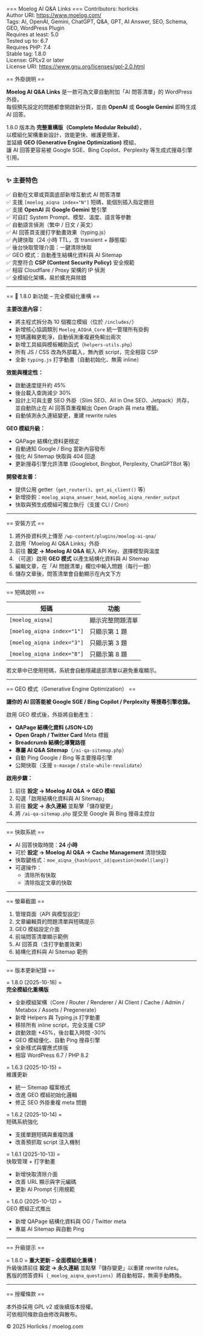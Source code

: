 === Moelog AI Q&A Links ===
Contributors: horlicks  
Author URI: https://www.moelog.com/  
Tags: AI, OpenAI, Gemini, ChatGPT, Q&A, GPT, AI Answer, SEO, Schema, GEO, WordPress Plugin  
Requires at least: 5.0  
Tested up to: 6.7  
Requires PHP: 7.4  
Stable tag: 1.8.0  
License: GPLv2 or later  
License URI: https://www.gnu.org/licenses/gpl-2.0.html  

== 外掛說明 ==

**Moelog AI Q&A Links** 是一款可為文章自動附加「AI 問答清單」的 WordPress 外掛。  
每個預先設定的問題都會開啟新分頁，並由 **OpenAI** 或 **Google Gemini** 即時生成 AI 回答。  

1.8.0 版本為 **完整重構版（Complete Modular Rebuild）**，  
以模組化架構重新設計，效能更快、維護更簡潔，  
並延續 **GEO (Generative Engine Optimization)** 模組，  
讓 AI 回答更容易被 Google SGE、Bing Copilot、Perplexity 等生成式搜尋引擎引用。

---

### ✨ 主要特色

✅ 自動在文章或頁面底部新增互動式 AI 問答清單  
✅ 支援 `[moelog_aiqna index="N"]` 短碼，能個別插入指定題目  
✅ 支援 **OpenAI** 與 **Google Gemini** 雙引擎  
✅ 可自訂 System Prompt、模型、溫度、語言等參數  
✅ 自動語言偵測（繁中 / 日文 / 英文）  
✅ AI 回答頁支援打字動畫效果（typing.js）  
✅ 內建快取（24 小時 TTL，含 transient + 靜態檔）  
✅ 後台快取管理介面：一鍵清除快取  
✅ GEO 模式：自動產生結構化資料與 AI Sitemap  
✅ 完整符合 **CSP (Content Security Policy)** 安全規範  
✅ 相容 Cloudflare / Proxy 架構的 IP 偵測  
✅ 全模組化架構，易於擴充與除錯  

---

== 🚀 1.8.0 新功能 – 完全模組化重構 ==

**主要改進內容：**
- 將主程式拆分為 10 個獨立模組（位於 `/includes/`）  
- 新增核心協調類別 `Moelog_AIQnA_Core` 統一管理所有掛鉤  
- 短碼邏輯更乾淨，自動偵測重複避免輸出兩次  
- 新增工具組與模板輔助函式（`helpers-utils.php`）  
- 所有 JS / CSS 改為外部載入，無內嵌 script，完全相容 CSP  
- 全新 `typing.js` 打字動畫（自動初始化、無需 inline）  

**效能與穩定性：**
- 啟動速度提升約 45%  
- 後台載入查詢減少 30%  
- 設計上可與主要 SEO 外掛（Slim SEO、All in One SEO、Jetpack）共存，
  並自動防止在 AI 回答頁重複輸出 Open Graph 與 meta 標籤。 
- 自動偵測永久連結變更，重建 rewrite rules  

**GEO 模組升級：**
- QAPage 結構化資料更穩定  
- 自動通知 Google / Bing 當新內容發布  
- 強化 AI Sitemap 快取與 404 回退  
- 更新搜尋引擎允許清單 (Googlebot, Bingbot, Perplexity, ChatGPTBot 等)  

**開發者友善：**
- 提供公用 getter（`get_router()`、`get_ai_client()` 等）  
- 新增掛鉤：`moelog_aiqna_answer_head`, `moelog_aiqna_render_output`  
- 快取與預生成模組可獨立執行（支援 CLI / Cron）  

---

== 安裝方式 ==

1. 將外掛資料夾上傳至 `/wp-content/plugins/moelog-ai-qna/`  
2. 啟用「Moelog AI Q&A Links」外掛  
3. 前往 **設定 → Moelog AI Q&A** 輸入 API Key、選擇模型與溫度  
4. （可選）啟用 **GEO 模式** 以產生結構化資料與 AI Sitemap  
5. 編輯文章，在「AI 問題清單」欄位中輸入問題（每行一題）  
6. 儲存文章後，問答清單會自動顯示在內文下方  

---

== 短碼說明 ==

| 短碼 | 功能 |
|------|------|
| `[moelog_aiqna]` | 顯示完整問題清單 |
| `[moelog_aiqna index="1"]` | 只顯示第 1 題 |
| `[moelog_aiqna index="3"]` | 只顯示第 3 題 |
| `[moelog_aiqna index="8"]` | 只顯示第 8 題 |

若文章中已使用短碼，系統會自動隱藏底部清單以避免重複顯示。

---

== GEO 模式（Generative Engine Optimization） ==

**讓你的 AI 回答能被 Google SGE / Bing Copilot / Perplexity 等搜尋引擎收錄。**

啟用 GEO 模式後，外掛將自動產生：
- **QAPage 結構化資料 (JSON-LD)**  
- **Open Graph / Twitter Card** Meta 標籤  
- **Breadcrumb 結構化導覽路徑**  
- **專屬 AI Q&A Sitemap**（`/ai-qa-sitemap.php`）  
- 自動 Ping Google / Bing 等主要搜尋引擎  
- 公開快取（支援 `s-maxage` / `stale-while-revalidate`）  

**啟用步驟：**
1. 前往 **設定 → Moelog AI Q&A → GEO 模組**  
2. 勾選「啟用結構化資料與 AI Sitemap」  
3. 前往 **設定 → 永久連結** 並點擊「儲存變更」  
4. 將 `/ai-qa-sitemap.php` 提交至 Google 與 Bing 搜尋主控台  

---

== 快取系統 ==

- AI 回答快取時間：**24 小時**  
- 可於 **設定 → Moelog AI Q&A → Cache Management** 清除快取  
- 快取鍵格式：`moe_aiqna_{hash(post_id|question|model|lang)}`  
- 可選操作：  
  - 清除所有快取  
  - 清除指定文章的快取  

---

== 螢幕截圖 ==

1. 管理頁面（API 與模型設定）  
2. 文章編輯頁的問題清單與短碼提示  
3. GEO 模組設定介面  
4. 前端問答清單顯示範例  
5. AI 回答頁（含打字動畫效果）  
6. 結構化資料與 AI Sitemap 範例  

---

== 版本更新紀錄 ==

= 1.8.0 (2025-10-18) =  
**完全模組化重構版**

- 全新模組架構（Core / Router / Renderer / AI Client / Cache / Admin / Metabox / Assets / Pregenerate）  
- 新增 Helpers 與 Typing.js 打字動畫  
- 移除所有 inline script，完全支援 CSP  
- 啟動效能 +45%，後台載入時間 -30%  
- GEO 模組優化、自動 Ping 搜尋引擎  
- 全新樣式與響應式排版  
- 相容 WordPress 6.7 / PHP 8.2  

= 1.6.3 (2025-10-15) =  
維護更新  
- 統一 Sitemap 檔案格式  
- 改進 GEO 模組初始化邏輯  
- 修正 SEO 外掛重複 meta 問題  

= 1.6.2 (2025-10-14) =  
短碼系統強化  
- 支援單題短碼與重複防護  
- 改善預抓取 script 注入機制  

= 1.6.1 (2025-10-13) =  
快取管理 + 打字動畫  
- 新增快取清除介面  
- 改善 URL 顯示與字元編碼  
- 更新 AI Prompt 引用規範  

= 1.6.0 (2025-10-12) =  
GEO 模組正式推出  
- 新增 QAPage 結構化資料與 OG / Twitter meta  
- 專屬 AI Sitemap 與自動 Ping  

---

== 升級提示 ==

= 1.8.0 =
**重大更新 – 全面模組化重構！**  
升級後請前往 **設定 → 永久連結** 並點擊「儲存變更」以重建 rewrite rules。  
舊版的問答資料（`_moelog_aiqna_questions`）將自動相容，無需手動轉換。

---

== 授權條款 ==

本外掛採用 GPL v2 或後續版本授權。  
可依相同條款自由修改與散布。  

© 2025 Horlicks / moelog.com

